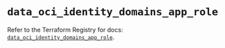 # `data_oci_identity_domains_app_role`

Refer to the Terraform Registry for docs: [`data_oci_identity_domains_app_role`](https://registry.terraform.io/providers/oracle/oci/6.18.0/docs/data-sources/identity_domains_app_role).
